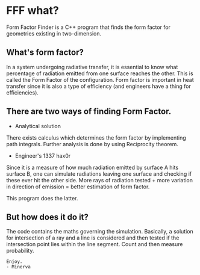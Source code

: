 # FFF what?
Form Factor Finder is a C++ program that finds the form factor for geometries existing in two-dimension. 
## What's form factor?
In a system undergoing radiative transfer, it is essential to know what percentage of radiation emitted from one surface reaches the other. This is called the Form Factor of the configuration.
Form factor is important in heat transfer since it is also a type of efficiency (and engineers have a thing for efficiencies).

## There are two ways of finding Form Factor.

* Analytical solution

There exists calculus which determines the form factor by implementing path integrals. Further analysis is done by using Reciprocity theorem.

* Engineer's 1337 hax0r

Since it is a measure of how much radiation emitted by surface A hits surface B, one can simulate radiations leaving one surface and checking if these ever hit the other side.
More rays of radiation tested + more variation in direction of emission = better estimation of form factor.

This program does the latter.

## But how does it do it?
The code contains the maths governing the simulation. Basically, a solution for intersection of a ray and a line is considered and then tested if the intersection point lies within the line segment. Count and then measure probability.


```
Enjoy.
- Minerva
```
